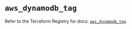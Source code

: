 # `aws_dynamodb_tag`

Refer to the Terraform Registry for docs: [`aws_dynamodb_tag`](https://registry.terraform.io/providers/hashicorp/aws/6.11.0/docs/resources/dynamodb_tag).
